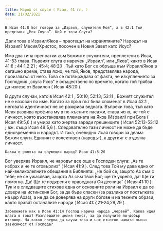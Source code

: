 ```yaml
---
title: Народ от слуги ( Исая, 41 гл. )
date: 21/02/2021
---
```


`В Исая 41:8 Бог говори за „Израил, служителя Мой“, а в 42:1 Той представя „Моя Слуга“. Кой е този Слуга?`

Дали това е Израил/Яков – праотецът на израилтяните? Народът на Израил? Месия/Христос, посочен в Новия Завет като Исус?

Има два типа препратки към Божиите служители, преплетени в Исая, 41-53 глава. Първият слуга е наречен „Израил“, или „Яков“, както в Исая 41:8 ; 44:1,2,21 ; 45:4; 48:20 . Тъй като Бог се обръща към Израил/Яков в сегашно време, става ясно, че той, Яков, представлява народа, произлязъл от него. Това се потвърждава от факта, че изкуплението за Господния „слуга Яков“ е осъществено по времето, когато той трябва да излезе от Вавилон ( Исая 48:20 ).

В други случаи, като в Исая 42:1 ; 50:10; 52:13; 53:11 , Божият служител не е назован по име. Когато за пръв път бива споменат в Исая 42:1 , неговата идентичност не се разкрива веднага. Въпреки това, тъй като Исая развива профила му в по-късните пасажи, става ясно, че той е личност, която възстановява племената на Яков (Израил) при Бога ( Исая 49:5,6 ) и умира като жертва заради грешниците ( Исая 52:13-53:12 ; вж. също Исая 49:5,6 ). Следователно тази личност не може да бъде едновременно и народът. И така, очевидно Исая говори за двама Божии слуги. Единият е колективен (народът), а другият е отделна личност.

`Каква е ролята на служещия народ? Исая 41:8-20`

Бог уверява Израил, че народът все още е Господен слуга: „Аз те избрах и не те отхвърлих“ ( Исая 41:9 ). След това Той му дава едно от най-великолепните обещания в Библията: „Не бой се, защото Аз съм с тебе; не се ужасявай, защото Аз съм твой Бог; ще те укрепя, да! Ще ти помогна. Да! Ще те подкрепя с праведната Си десница“ ( Исая 41:10 ). Тук и в следващите стихове една от основните роли на Израил е да се довери на истинския Бог, за да бъде спасен (за разлика от постъпката на цар Ахаз), а не да се доверява на други богове и на техните образи, както правят останалите народи ( Исая 41:7,21-24,28,29 ).

`Забележете как в Исая 41:14 Господ нарича народа „червей“. Каква идея влага в това? Разгледайте целия текст, за да получите по-добър отговор. На какво следва да научи това и нас относно нашата пълна зависимост от Господа?`